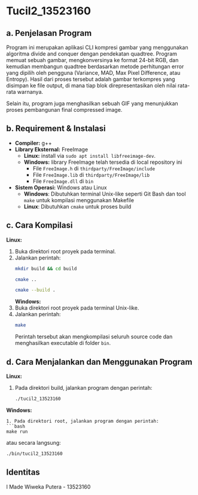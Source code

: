 # Tucil2_13523160

## a. Penjelasan Program

Program ini merupakan aplikasi CLI kompresi gambar yang menggunakan algoritma divide and conquer dengan pendekatan quadtree. Program memuat sebuah gambar, mengkonversinya ke format 24-bit RGB, dan kemudian membangun quadtree berdasarkan metode perhitungan error yang dipilih oleh pengguna (Variance, MAD, Max Pixel Difference, atau Entropy). Hasil dari proses tersebut adalah gambar terkompres yang disimpan ke file output, di mana tiap blok direpresentasikan oleh nilai rata-rata warnanya.

Selain itu, program juga menghasilkan sebuah GIF yang menunjukkan proses pembangunan final compressed image.

## b. Requirement & Instalasi

- **Compiler:** g++
- **Library Eksternal:** FreeImage
  - **Linux:** install via `sudo apt install libfreeimage-dev`.
  - **Windows:** library FreeImage telah tersedia di local repository ini
    - File `FreeImage.h` di `thirdparty/FreeImage/include`
    - File `FreeImage.lib` di `thirdparty/FreeImage/lib`
    - File `FreeImage.dll` di `bin`
- **Sistem Operasi:** Windows atau Linux
  - **Windows**: Dibutuhkan terminal Unix-like seperti Git Bash dan tool `make` untuk kompilasi menggunakan Makefile
  - **Linux**: Dibutuhkan `cmake` untuk proses build

## c. Cara Kompilasi

**Linux:**

1. Buka direktori root proyek pada terminal.
2. Jalankan perintah:
    ```bash
    mkdir build && cd build
    ```
    ```bash
    cmake ..
    ```
    ```bash
    cmake --build .
    ```
   **Windows:**
3. Buka direktori root proyek pada terminal Unix-like.
4. Jalankan perintah:
   ```bash
   make
   ```
   Perintah tersebut akan mengkompilasi seluruh source code dan menghasilkan executable di folder `bin`.

## d. Cara Menjalankan dan Menggunakan Program

**Linux:**

1. Pada direktori build, jalankan program dengan perintah:
   ```bash
   ./tucil2_13523160
   ```
**Windows:**
   ```
1. Pada direktori root, jalankan program dengan perintah:
   ```bash
   make run
   ```
   atau secara langsung:
   ```bash
   ./bin/tucil2_13523160
   ```

## Identitas

I Made Wiweka Putera - 13523160
